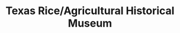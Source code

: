 ---
layout: repo
title: "Texas Rice/Agricultural Historical Museum"
id: 17531
permalink: repos/17531/
---
